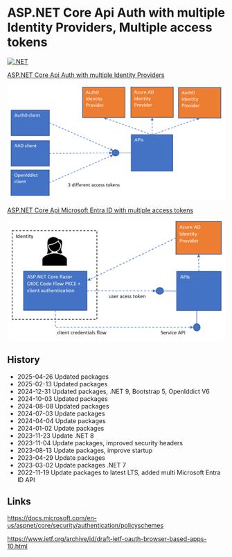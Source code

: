 
# ASP.NET Core Api Auth with multiple Identity Providers, Multiple access tokens

[![.NET](https://github.com/damienbod/AspNetCoreApiAuthMultiIdentityProvider/actions/workflows/dotnet.yml/badge.svg)](https://github.com/damienbod/AspNetCoreApiAuthMultiIdentityProvider/actions/workflows/dotnet.yml)

[ASP.NET Core Api Auth with multiple Identity Providers](https://damienbod.com/2022/09/19/asp-net-core-api-auth-with-multiple-identity-providers/)

![multiple APIs same IDP](https://github.com/damienbod/AspNetCoreApiAuthMultiIdentityProvider/blob/main/images/api_multi_idps_01.png)

[ASP.NET Core Api Microsoft Entra ID with multiple access tokens](https://damienbod.com/2022/11/21/use-multiple-azure-ad-access-tokens-in-an-asp-net-core-api/)

![multiple Microsoft Entra ID APIs same IDP](https://github.com/damienbod/AspNetCoreApiAuthMultiIdentityProvider/blob/main/images/multiApiAAD_01.png)

## History

- 2025-04-26 Updated packages
- 2025-02-13 Updated packages
- 2024-12-31 Updated packages, .NET 9, Bootstrap 5, OpenIddict V6
- 2024-10-03 Updated packages
- 2024-08-08 Updated packages
- 2024-07-03 Update packages
- 2024-04-04 Update packages
- 2024-01-02 Update packages
- 2023-11-23 Update .NET 8
- 2023-11-04 Update packages, improved security headers
- 2023-08-13 Update packages, improve startup 
- 2023-04-29 Update packages
- 2023-03-02 Update packages .NET 7
- 2022-11-19 Update packages to latest LTS, added multi Microsoft Entra ID API

## Links

https://docs.microsoft.com/en-us/aspnet/core/security/authentication/policyschemes

https://www.ietf.org/archive/id/draft-ietf-oauth-browser-based-apps-10.html
